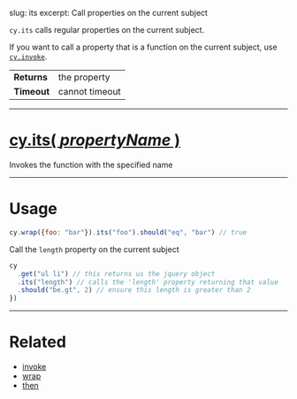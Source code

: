 slug: its
excerpt: Call properties on the current subject

`cy.its` calls regular properties on the current subject.

If you want to call a property that is a function on the current subject, use [`cy.invoke`](https://on.cypress.io/api/invoke).

| | |
|--- | --- |
| **Returns** | the property |
| **Timeout** | cannot timeout |

***

# [cy.its( *propertyName* )](#section-usage)

Invokes the function with the specified name

***

# Usage

```javascript
cy.wrap({foo: "bar"}).its("foo").should("eq", "bar") // true
```

Call the `length` property on the current subject

```javascript
cy
  .get("ul li") // this returns us the jquery object
  .its("length") // calls the 'length' property returning that value
  .should("be.gt", 2) // ensure this length is greater than 2
})
```

***

# Related

- [invoke](https://on.cypress.io/api/invoke)
- [wrap](https://on.cypress.io/api/wrap)
- [then](https://on.cypress.io/api/then)